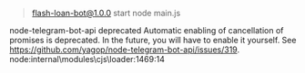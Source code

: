 > flash-loan-bot@1.0.0 start
> node main.js

node-telegram-bot-api deprecated Automatic enabling of cancellation of promises is deprecated.
In the future, you will have to enable it yourself.
See https://github.com/yagop/node-telegram-bot-api/issues/319. node:internal\modules\cjs\loader:1469:14
